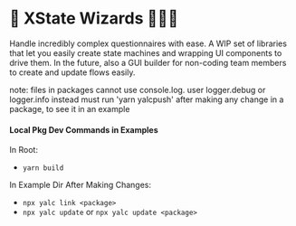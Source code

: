 # 🔮 XState Wizards 🧙🏽‍♂️

Handle incredibly complex questionnaires with ease. A WIP set of libraries that let you easily create state machines and wrapping UI components to drive them. In the future, also a GUI builder for non-coding team members to create and update flows easily.

note: files in packages cannot use console.log. user logger.debug or logger.info instead
must run 'yarn yalcpush' after making any change in a package, to see it in an example

#### Local Pkg Dev Commands in Examples

In Root:

- `yarn build`

In Example Dir After Making Changes:

- `npx yalc link <package>`
- `npx yalc update` or `npx yalc update <package>`
